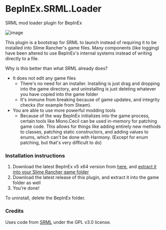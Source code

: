 # BepInEx.SRML.Loader
SRML mod loader plugin for BepInEx

![image](https://user-images.githubusercontent.com/36346617/127376169-eff2927e-2e8e-4d84-b2c7-555f5a0e6c12.png)

This plugin is a bootstrap for SRML to launch instead of requiring it to be installed into Slime Rancher's game files. Many components (like logging) have been altered to use BepInEx's internal systems instead of writing directly to a file.

Why is this better than what SRML already does?

- It does not edit any game files
    - There's no need for an installer. Installing is just drag and dropping into the game directory, and uninstalling is just deleting whatever you have copied into the game folder
    - It's immune from breaking because of game updates, and integrity checks (for example from Steam).
- You are able to use more powerful modding tools
    - Because of the way BepInEx initializes into the game process, certain tools like Mono.Cecil can be used in-memory for patching game code. This allows for things like adding entirely new methods to classes, patching static constructors, and adding values to enums, which can't be done with Harmony. (Except for enum patching, but that's very difficult to do)

### Installation instructions

1. Download the latest BepInEx v5 x64 version from [here](https://github.com/BepInEx/BepInEx/releases), and [extract it into your Slime Rancher game folder](https://docs.bepinex.dev/master/articles/user_guide/installation/unity_mono.html) 
2. Download the latest release of this plugin, and extract it into the game folder as well
3. You're done!

To uninstall, delete the BepInEx folder.

### Credits

Uses code from [SRML](https://github.com/veesusmikelheir/SRML) under the GPL v3.0 license.
